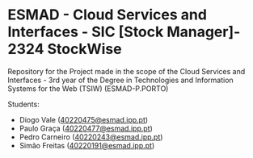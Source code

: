 # ESMAD - Cloud Services and Interfaces - SIC [Stock Manager]- 2324 StockWise

Repository for the Project made in the scope of the Cloud Services and Interfaces - 3rd year of the Degree in Technologies and Information Systems for the Web (TSIW) 
(ESMAD-P.PORTO)

Students:

* Diogo Vale (40220475@esmad.ipp.pt)
* Paulo Graça (40220477@esmad.ipp.pt)
* Pedro Carneiro (40220243@esmad.ipp.pt)
* Simão Freitas (40220191@esmad.ipp.pt)
  
